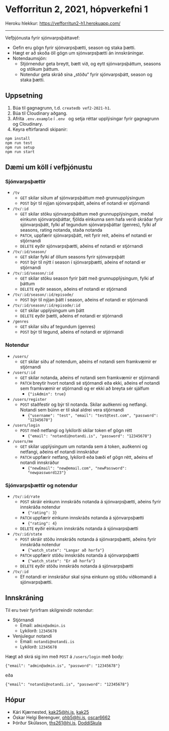 # Vefforritun 2, 2021, hópverkefni 1

Heroku hlekkur: https://vefforritun2-h1.herokuapp.com/

---

Vefþjónusta fyrir sjónvarpsþáttavef:

* Gefin eru gögn fyrir sjónvarpsþætti, season og staka þætti.
* Hægt er að skoða öll gögn um sjónvarpsþætti án innskráningar.
* Notendaumsjón:
  * Stjórnendur geta breytt, bætt við, og eytt sjónvarpsþáttum, seasons og stökum þáttum.
  * Notendur geta skráð sína „stöðu“ fyrir sjónvarpsþátt, season og staka þætti.

## Uppsetning

1. Búa til gagnagrunn, t.d. `createdb vef2-2021-h1`.
2. Búa til Cloudinary aðgang.
3. Afrita `.env.example` í `.env ` og setja réttar upplýsingar fyrir gagnagrunn og Cloudinary.
4. Keyra eftirfarandi skipanir:

```
npm install
npm run test
npm run setup
npm run start
```

## Dæmi um köll í vefþjónustu

### Sjónvarpsþættir

* `/tv`
  * `GET` skilar síðum af sjónvarpsþáttum með grunnupplýsingum
  * `POST` býr til nýjan sjónvarpsþátt, aðeins ef notandi er stjórnandi
* `/tv/:id`
  * `GET` skilar stöku sjónvarpsþáttum með grunnupplýsingum, meðal einkunn sjónvarpsþáttar, fjölda einkunna sem hafa verið skráðar fyrir sjónvarpsþátt, fylki af tegundum sjónvarpsþáttar (genres), fylki af seasons, rating notanda, staða notanda
  * `PATCH`, uppfærir sjónvarpsþátt, reit fyrir reit, aðeins ef notandi er stjórnandi
  * `DELETE` eyðir sjónvarpsþætti, aðeins ef notandi er stjórnandi
* `/tv/:id/season/`
  * `GET` skilar fylki af öllum seasons fyrir sjónvarpsþátt
  * `POST` býr til nýtt í season í sjónvarpþætti, aðeins ef notandi er stjórnandi
* `/tv/:id/season/:id`
  * `GET` skilar stöku season fyrir þátt með grunnupplýsingum, fylki af þáttum
  * `DELETE` eyðir season, aðeins ef notandi er stjórnandi
* `/tv/:id/season/:id/episode/`
  * `POST` býr til nýjan þátt í season, aðeins ef notandi er stjórnandi
* `/tv/:id/season/:id/episode/:id`
  * `GET` skilar upplýsingum um þátt
  * `DELETE` eyðir þætti, aðeins ef notandi er stjórnandi
* `/genres`
  * `GET` skilar síðu af tegundum (genres)
  * `POST` býr til tegund, aðeins ef notandi er stjórnandi

### Notendur

* `/users/`
  * `GET` skilar síðu af notendum, aðeins ef notandi sem framkvæmir er stjórnandi
* `/users/:id`
  * `GET` skilar notanda, aðeins ef notandi sem framkvæmir er stjórnandi
  * `PATCH` breytir hvort notandi sé stjórnandi eða ekki, aðeins ef notandi sem framkvæmir er stjórnandi og er ekki að breyta sér sjálfum
    * `{"isAdmin": true}`
* `/users/register`
  * `POST` staðfestir og býr til notanda. Skilar auðkenni og netfangi. Notandi sem búinn er til skal aldrei vera stjórnandi
    * `{"username": "test", "email": "test@test.com", "password": "12345678"}`
* `/users/login`
  * `POST` með netfangi og lykilorði skilar token ef gögn rétt
    * `{"email": "notandi@notandi.is", "password": "12345678"}`
* `/users/me`
  * `GET` skilar upplýsingum um notanda sem á token, auðkenni og netfangi, aðeins ef notandi innskráður
  * `PATCH` uppfærir netfang, lykilorð eða bæði ef gögn rétt, aðeins ef notandi innskráður
    * `{"newEmail": "new@email.com", "newPassword": "newpassword123"}`


### Sjónvarpsþættir og notendur

* `/tv/:id/rate`
  * `POST` skráir einkunn innskráðs notanda á sjónvarpsþætti, aðeins fyrir innskráða notendur
    * `{"rating": 3}`
  * `PATCH` uppfærir einkunn innskráðs notanda á sjónvarpsþætti
    * `{"rating": 4}`
  * `DELETE` eyðir einkunn innskráðs notanda á sjónvarpsþætti
* `/tv/:id/state`
  * `POST` skráir stöðu innskráðs notanda á sjónvarpsþætti, aðeins fyrir innskráða notendur
    * `{"watch_state": "Langar að horfa"}`
  * `PATCH` uppfærir stöðu innskráðs notanda á sjónvarpsþætti
    * `{"watch_state": "Er að horfa"}`
  * `DELETE` eyðir stöðu innskráðs notanda á sjónvarpsþætti
* `/tv/:id`
  * Ef notandi er innskráður skal sýna einkunn og stöðu viðkomandi á sjónvarpsþætti.


## Innskráning

Til eru tveir fyrirfram skilgreindir notendur:

- Stjórnandi
  - Email: `admin@admin.is`
  - Lykilorð: `12345678`
- Venjulegur notandi
  - Email: `notandi@notandi.is`
  - Lykilorð: `12345678`

Hægt að skrá sig inn með `POST` á `/users/login` með body:

`{"email": "admin@admin.is", "password": "12345678"}`

eða

`{"email": "notandi@notandi.is", "password": "12345678"}`

## Hópur

- Kári Kjærnested, kak25@hi.is, [kak25](https://github.com/kak25)
- Óskar Helgi Berenguer, ohb5@hi.is, [oscar6662](https://github.com/oscar6662)
- Þórður Skúlason, ths261@hi.is, [DoddiSkula](https://github.com/DoddiSkula)
